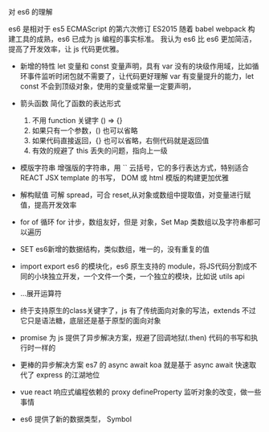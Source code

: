 对 es6 的理解

es6 是相对于 es5 ECMAScript 的第六次修订  ES2015 随着 babel webpack 构建工具的成熟，es6 已成为 js 编程的事实标准。
我认为 es6 比 es6 更加简洁，提高了开发效率，让 js 代码更优雅。

- 新增的特性
  let 变量和 const 变量声明，具有 var 没有的块级作用域，比如循环事件监听时闭包就不需要了，让代码更好理解
  var 有变量提升的能力，let const 不会到顶级对象，使用的变量或常量一定要声明，

- 箭头函数
  简化了函数的表达形式
  1. 不用 function 关键字 () => {}
  2. 如果只有一个参数，() 也可以省略
  3. 如果代码直接返回，{} 也可以省略，右侧代码就是返回值
  4. 有效的规避了 this 丢失的问题，指向上一级

- 模版字符串
  增强版的字符串，用 `` 云括号，它的多行表达方式，特别适合 REACT JSX template 的书写，
  DOM 或 html 模版的构建更加优雅

- 解构赋值
  可解 spread，可合 reset,从对象或数组中提取值，对变量进行赋值，提高开发效率

- for of 循环
  for 计步，数组友好，但是 对象，Set Map 类数组以及字符串都可以遍历

- SET 
  es6新增的数据结构，类似数组，唯一的，没有重复的值

- import export es6 的模块化，es6 原生支持的 module，将JS代码分割成不同的小块独立开发，一个文件一个类，一个独立的模块，比如说   utils api

- ...展开运算符
- 终于支持原生的class关键字了，js 有了传统面向对象的写法，extends 不过它只是语法糖，底层还是基于原型的面向对象

- promise 为 js 提供了异步解决方案，规避了回调地狱(.then)  代码的书写和执行时一样的
- 更棒的异步解决方案 es7 的 async await
  koa 就是基于 async await 快速取代了 express 的江湖地位

- vue react 响应式编程依赖的 proxy 
  defineProperty 监听对象的改变，做一些事情
- es6 提供了新的数据类型， Symbol